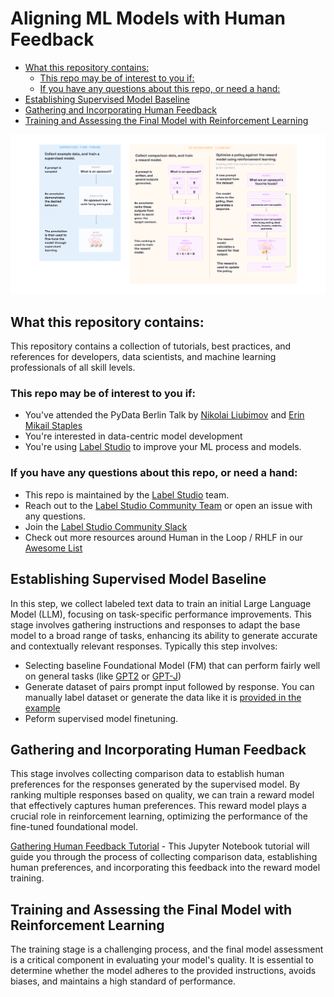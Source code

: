 # Aligning ML Models with Human Feedback

- [What this repository contains:](#what-this-repository-contains)
  - [This repo may be of interest to you if:](#this-repo-may-be-of-interest-to-you-if)
  - [If you have any questions about this repo, or need a hand:](#if-you-have-any-questions-about-this-repo-or-need-a-hand)
- [Establishing Supervised Model Baseline](#establishing-supervised-model-baseline)
- [Gathering and Incorporating Human Feedback](#gathering-and-incorporating-human-feedback)
- [Training and Assessing the Final Model with Reinforcement Learning](#training-and-assessing-the-final-model-with-reinforcement-learning)

![Stages of model alignment](./images/RLHF.png)

## What this repository contains:
This repository contains a collection of tutorials, best practices, and references for developers, data scientists, and machine learning professionals of all skill levels. 

### This repo may be of interest to you if: 
- You've attended the PyData Berlin Talk by [Nikolai Liubimov](https://www.linkedin.com/in/liubimov/) and [Erin Mikail Staples](https://www.linkedin.com/in/erinmikail/)
- You're interested in data-centric model development
- You're using [Label Studio](https://labelstud.io) to improve your ML process and models.

### If you have any questions about this repo, or need a hand:
- This repo is maintained by the [Label Studio](https://labelstud.io) team. 
- Reach out to the [Label Studio Community Team](mailto:community@labelstud.io) or open an issue with any questions.
- Join the [Label Studio Community Slack](https://slack.labelstudio.heartex.com/?source=github-RLHF)
- Check out more resources around Human in the Loop / RHLF in our [Awesome List](https://github.com/heartexlabs/awesome-human-in-the-loop/tree/master)


## Establishing Supervised Model Baseline
In this step, we collect labeled text data to train an initial Large Language Model (LLM), focusing on task-specific performance improvements. This stage involves gathering instructions and responses to adapt the base model to a broad range of tasks, enhancing its ability to generate accurate and contextually relevant responses.
Typically this step involves:
- Selecting baseline Foundational Model (FM) that can perform fairly well on general tasks (like [GPT2](https://huggingface.co/gpt2) or [GPT-J](https://huggingface.co/EleutherAI/gpt-j-6b))
- Generate dataset of pairs prompt input followed by response. You can manually label dataset or generate the data like it is [provided in the example](https://github.com/tatsu-lab/stanford_alpaca)
- Peform supervised model finetuning.

## Gathering and Incorporating Human Feedback
This stage involves collecting comparison data to establish human preferences for the responses generated by the supervised model. By ranking multiple responses based on quality, we can train a reward model that effectively captures human preferences. This reward model plays a crucial role in reinforcement learning, optimizing the performance of the fine-tuned foundational model.

[Gathering Human Feedback Tutorial](tutorials/RLHF_with_Custom_Datasets.ipynb) - This Jupyter Notebook tutorial will guide you through the process of collecting comparison data, establishing human preferences, and incorporating this feedback into the reward model training.

## Training and Assessing the Final Model with Reinforcement Learning
The training stage is a challenging process, and the final model assessment is a critical component in evaluating your model's quality. It is essential to determine whether the model adheres to the provided instructions, avoids biases, and maintains a high standard of performance.
